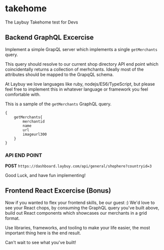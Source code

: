 # takehome
The Laybuy Takehome test for Devs

## Backend GraphQL Excercise
Implement a simple GrapQL server which implements a single `getMerchants` query.

This query should resolve to our current shop directory API end point which coincidentally returns a collection of merhchants. Ideally most of the attributes should be mapped to the GrapqQL schema.

At Laybuy we love languages like ruby, nodejs/ES6/TypeScript, but please feel free to implement this in whatever language or framework you feel comfortable with.

This is a sample of the `getMerchants` GraphQL query.
```
{
    getMerchants{
        merchantid
        name
        url
        imageurl300
    } 
}
```

### API END POINT
**POST** `https://dashboard.laybuy.com/api/general/shophere?countryid=3`

Good Luck, and have fun implementing!

## Frontend React Excercise (Bonus)

Now if you wanted to flex your frontend skills, be our guest :) We'd love to see your React chops, by consuming the GraphQL query you've built above, build out React components which showcases our merchants in a grid format.

Use libraries, frameworks, and tooling to make your life easier, the most important thing here is the end result. 

Can't wait to see what you've built!


